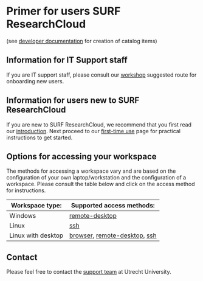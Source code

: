 # Primer for users SURF ResearchCloud
(see [developer documentation](index.md) for creation of catalog items)   

## Information for IT Support staff
If you are IT support staff, please consult our 
[workshop](primer/workshop-src.md) suggested route for onboarding new users.

## Information for users new to SURF ResearchCloud
If you are new to SURF ResearchCloud, we recommend that
you first read our [introduction](primer/introduction.md). 
Next proceed to our [first-time use](primer/first-time-use.md) page for 
practical instructions to get started.

## Options for accessing your workspace
The methods for accessing a workspace vary and are based on 
the configuration of your own laptop/workstation and the
configuration of a workspace. Please consult the table below
and click on the access method for instructions.

| Workspace type:     | Supported access methods: |
| ------------------- | --------------- |
| Windows             | [remote-desktop](primer/access-rdp.md)  |
| Linux               | [ssh](primer/access-ssh.md)             |
| Linux with desktop  | [browser](primer/access-browser.md), [remote-desktop](primer/access-rdp.md), [ssh](primer/access-ssh.md) |

## Contact
Please feel free to contact the [support team](whoiswho.md) 
at Utrecht University.




